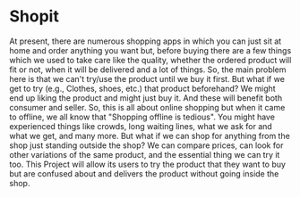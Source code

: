 # Shopit
At present, there are numerous shopping apps in which you can just sit at home and order anything you want but, before buying there are a few things which we used to take care like the quality, whether the ordered product will fit or not, when it will be delivered and a lot of things. So, the main problem here is that we can't try/use the product until we buy it first. But what if we get to try (e.g., Clothes, shoes, etc.) that product beforehand? We might end up liking the product and might just buy it. And these will benefit both consumer and seller. 
So, this is all about online shopping but when it came to offline, we all know that "Shopping offline is tedious". You might have experienced things like crowds, long waiting lines, what we ask for and what we get, and many more. But what if we can shop for anything from the shop just standing outside the shop? We can compare prices, can look for other variations of the same product, and the essential thing we can try it too. This Project will allow its users to try the product that they want to buy but are confused about and delivers the product without going inside the shop.

